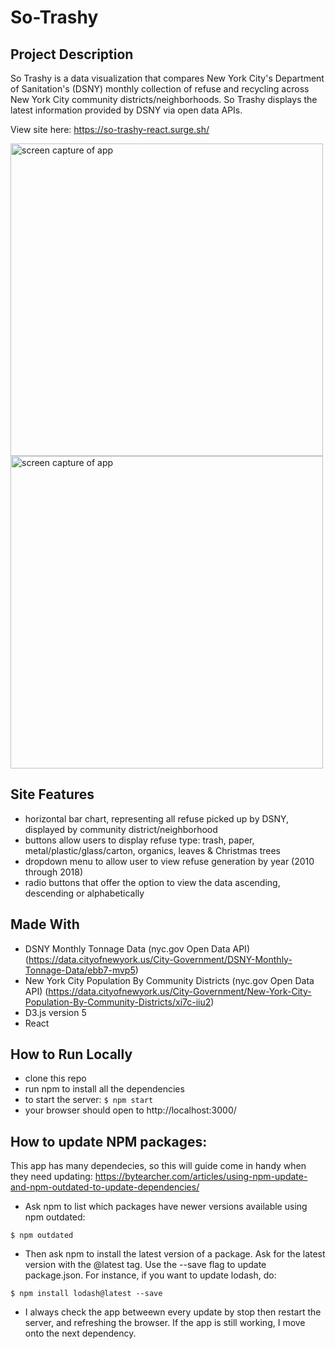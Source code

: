 # So-Trashy

## Project Description
So Trashy is a data visualization that compares New York City's Department of Sanitation's (DSNY) monthly collection of refuse and recycling across New York City community districts/neighborhoods. So Trashy displays the latest information provided by DSNY via open data APIs.

View site here: https://so-trashy-react.surge.sh/

<img src="https://i.imgur.com/Zf8LOkR.png" width="500" alt="screen capture of app">
<img src="https://i.imgur.com/Ak3bbne.png" width="500" alt="screen capture of app">

## Site Features
-  horizontal bar chart, representing all refuse picked up by DSNY, displayed by community district/neighborhood
-  buttons allow users to display refuse type: trash, paper, metal/plastic/glass/carton, organics, leaves & Christmas trees
-  dropdown menu to allow user to view refuse generation by year (2010 through 2018)
-  radio buttons that offer the option to view the data ascending, descending or alphabetically

## Made With
- DSNY Monthly Tonnage Data (nyc.gov Open Data API) (https://data.cityofnewyork.us/City-Government/DSNY-Monthly-Tonnage-Data/ebb7-mvp5)
- New York City Population By Community Districts (nyc.gov Open Data API) (https://data.cityofnewyork.us/City-Government/New-York-City-Population-By-Community-Districts/xi7c-iiu2)
- D3.js version 5
- React

## How to Run Locally
- clone this repo
- run npm to install all the dependencies
- to start the server:
`$ npm start`
- your browser should open to http://localhost:3000/

## How to update NPM packages:
This app has many dependecies, so this will guide come in handy when they need updating:
https://bytearcher.com/articles/using-npm-update-and-npm-outdated-to-update-dependencies/

- Ask npm to list which packages have newer versions available using npm outdated:

`$ npm outdated`

- Then ask npm to install the latest version of a package. Ask for the latest version with the @latest tag. Use the --save flag to update package.json. For instance, if you want to update lodash, do:

`$ npm install lodash@latest --save`

- I always check the app betweewn every update by stop then restart the server, and refreshing the browser. If the app is still working, I move onto the next dependency. 

